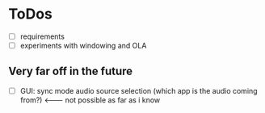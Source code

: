 # ToDos
- [ ] requirements
- [ ] experiments with windowing and OLA

## Very far off in the future
- [ ] GUI: sync mode audio source selection (which app is the audio coming from?) <--- not possible as far as i know
